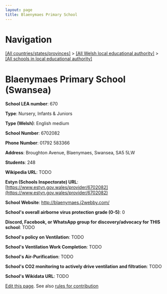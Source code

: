 ```yaml
---
layout: page
title: Blaenymaes Primary School
---
```

# Navigation

[[All countries/states/provinces]](../../..) > [[All Welsh local educational authority]](../..) > [[All schools in local educational authority]](..)

# Blaenymaes Primary School (Swansea)

**School LEA number**: 670

**Type**: Nursery, Infants & Juniors

**Type (Welsh)**: English medium

**School Number**: 6702082

**Phone Number**: 01792 583366

**Address**: Broughton Avenue, Blaenymaes, Swansea, SA5 5LW

**Students**: 248

**Wikipedia URL**: TODO

**Estyn (Schools Inspectorate) URL**: [https://www.estyn.gov.wales/provider/6702082](https://www.estyn.gov.wales/provider/6702082)

**School Website**: http://blaenymaes.j2webby.com/

**School's overall airborne virus protection grade (0-5)**: 0

**Discord, Facebook, or WhatsApp group for discovery/advocacy for THIS school**: TODO

**School's policy on Ventilation**: TODO

**School's Ventilation Work Completion**: TODO

**School's Air-Purification**: TODO

**School's CO2 monitoring to actively drive ventilation and filtration**: TODO

**School's Wikidata URL**: TODO




[Edit this page](https://github.com/ventilate-schools/Wales/edit/prif/./Swansea/Blaenymaes_Primary_School.md). See also [rules for contribution](../../../contribution-rules/)